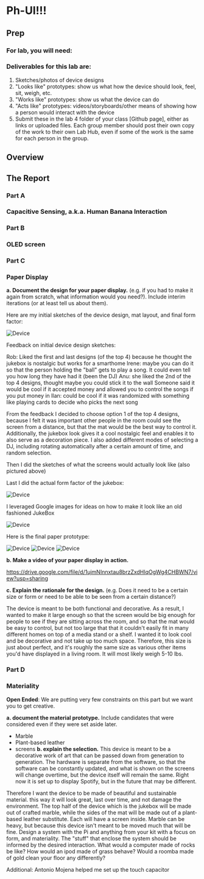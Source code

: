 # Ph-UI!!!

## Prep

### For lab, you will need:

### Deliverables for this lab are: 
1. Sketches/photos of device designs
1. "Looks like" prototypes: show us what how the device should look, feel, sit, weigh, etc.
3. "Works like" prototypes: show us what the device can do
4. "Acts like" prototypes: videos/storyboards/other means of showing how a person would interact with the device
5. Submit these in the lab 4 folder of your class [Github page], either as links or uploaded files. Each group member should post their own copy of the work to their own Lab Hub, even if some of the work is the same for each person in the group.

## Overview


## The Report


### Part A
### Capacitive Sensing, a.k.a. Human Banana Interaction

### Part B
### OLED screen


### Part C
### Paper Display

 
**a. Document the design for your paper display.** (e.g. if you had to make it again from scratch, what information would you need?). Include interim iterations (or at least tell us about them).

Here are my initial sketches of the device design, mat layout, and final form factor:


![Device](https://github.com/rkleinro-CT/Interactive-Lab-Hub/blob/Spring2021/Lab%204/Images/Initial%20Device%20Sketches.jpg)

Feedback on initial device design sketches:

Rob: Liked the first and last designs (of the top 4) because he thought the jukebox is nostalgic but works for a smarthome
Irene: maybe you can do it so that the person holding the "ball" gets to play a song. It could even tell you how long they have had it (been the DJ)
Anu: she liked the 2nd of the top 4 designs, thought maybe you could stick it to the wall
Someone said it would be cool if it accepted money and allowed you to control the songs if you put money in
Ilan: could be cool if it was randomized with something like playing cards to decide who picks the next song

From the feedback I decided to choose option 1 of the top 4 designs, because I felt it was important other people in the room could see the screen from a distance, but that the mat would be the best way to control it. Additionally, the jukebox look gives it a cool nostalgic feel and enables it to also serve as a decoration piece. I also added different modes of selecting a DJ, including rotating automatically after a certain amount of time, and random selection.

Then I did the sketches of what the screens would actually look like (also pictured above)

Last I did the actual form factor of the jukebox:



![Device](https://github.com/rkleinro-CT/Interactive-Lab-Hub/blob/Spring2021/Lab%204/Images/Form%20Factor%20Sketches.jpg)



I leveraged Google images for ideas on how to make it look like an old fashioned JukeBox




![Device](https://github.com/rkleinro-CT/Interactive-Lab-Hub/blob/Spring2021/Lab%204/Images/Google%20Image%20Search.png)



Here is the final paper prototype:



![Device](https://github.com/rkleinro-CT/Interactive-Lab-Hub/blob/Spring2021/Lab%204/Images/Finished%20Device%20Full.jpg)
![Device](https://github.com/rkleinro-CT/Interactive-Lab-Hub/blob/Spring2021/Lab%204/Images/Finished%20Device%20Mat.jpg)
![Device](https://github.com/rkleinro-CT/Interactive-Lab-Hub/blob/Spring2021/Lab%204/Images/Finished%20Device%20Screen.jpg)

**b. Make a video of your paper display in action.**

https://drive.google.com/file/d/1ujmNInnxtau8brzZxdHIqOgWg4CHBWN7/view?usp=sharing

**c. Explain the rationale for the design.** (e.g. Does it need to be a certain size or form or need to be able to be seen from a certain distance?)

The device is meant to be both functional and decorative. As a result, I wanted to make it large enough so that the screen would be big enough for people to see if they are sitting across the room, and so that the mat would be easy to control, but not too large that that it couldn't easily fit in many different homes on top of a media stand or a shelf. I wanted it to look cool and be decorative and not take up too much space. Therefore, this size is just about perfect, and it's roughly the same size as various other items you'd have displayed in a living room. It will most likely weigh 5-10 lbs.

### Part D
### Materiality

**Open Ended**: We are putting very few constraints on this part but we want you to get creative.



**a. document the material prototype.** Include candidates that were considered even if they were set aside later.
- Marble
- Plant-based leather
- screens
**b. explain the selection.**
This device is meant to be a decorative work of art that can be passed down from generation to generation. The hardware is separate from the software, so that the software can be constantly updated, and what is shown on the screens will change overtime, but the device itself will remain the same. Right now it is set up to display Spotify, but in the future that may be different.

Therefore I want the device to be made of beautiful and sustainable material. this way it will look great, last over time, and not damage the environment. The top half of the device which is the jukebox will be made out of crafted marble, while the sides of the mat will be made out of a plant-based leather substitute. Each will have a screen inside. Marble can be heavy, but because this device isn't meant to be moved much that will be fine.
Design a system with the Pi and anything from your kit with a focus on form, and materiality. The "stuff" that enclose the system should be informed by the desired interaction. What would a computer made of rocks be like? How would an ipod made of grass behave? Would a roomba made of gold clean your floor any differently?

Additional:
Antonio Mojena helped me set up the touch capacitor
